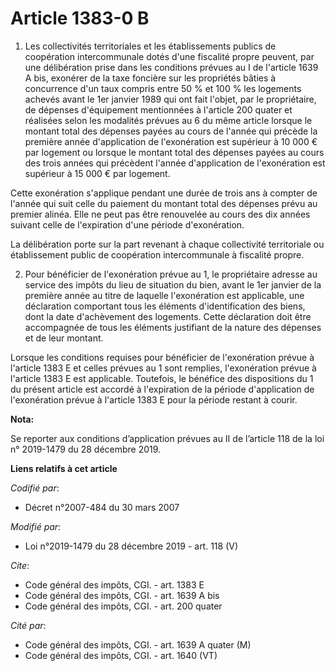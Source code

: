 # Article 1383-0 B

1. Les collectivités territoriales et les établissements publics de coopération intercommunale dotés d'une fiscalité propre
peuvent, par une délibération prise dans les conditions prévues au I de l'article 1639 A bis, exonérer de la taxe foncière
sur les propriétés bâties à concurrence d'un taux compris entre 50 % et 100 % les logements achevés avant le 1er janvier 1989
qui ont fait l'objet, par le propriétaire, de dépenses d'équipement mentionnées à l'article 200 quater et réalisées selon les
modalités prévues au 6 du même article lorsque le montant total des dépenses payées au cours de l'année qui précède la
première année d'application de l'exonération est supérieur à 10 000 € par logement ou lorsque le montant total des dépenses
payées au cours des trois années qui précèdent l'année d'application de l'exonération est supérieur à 15 000 € par logement.

Cette exonération s'applique pendant une durée de trois ans à compter de l'année qui suit celle du paiement du montant total
des dépenses prévu au premier alinéa. Elle ne peut pas être renouvelée au cours des dix années suivant celle de l'expiration
d'une période d'exonération.

La délibération porte sur la part revenant à chaque collectivité territoriale ou établissement public de coopération
intercommunale à fiscalité propre.

2. Pour bénéficier de l'exonération prévue au 1, le propriétaire adresse au service des impôts du lieu de situation du bien,
avant le 1er janvier de la première année au titre de laquelle l'exonération est applicable, une déclaration comportant tous
les éléments d'identification des biens, dont la date d'achèvement des logements. Cette déclaration doit être accompagnée de
tous les éléments justifiant de la nature des dépenses et de leur montant.

Lorsque les conditions requises pour bénéficier de l'exonération prévue à l'article 1383 E et celles prévues au 1 sont
remplies, l'exonération prévue à l'article 1383 E est applicable. Toutefois, le bénéfice des dispositions du 1 du présent
article est accordé à l'expiration de la période d'application de l'exonération prévue à l'article 1383 E pour la période
restant à courir.

**Nota:**

Se reporter aux conditions d’application prévues au II de l’article 118 de la loi n° 2019-1479 du 28 décembre 2019.

**Liens relatifs à cet article**

_Codifié par_:

  - Décret n°2007-484 du 30 mars 2007

_Modifié par_:

  - Loi n°2019-1479 du 28 décembre 2019 - art. 118 (V)

_Cite_:

  - Code général des impôts, CGI. - art. 1383 E
  - Code général des impôts, CGI. - art. 1639 A bis
  - Code général des impôts, CGI. - art. 200 quater

_Cité par_:

  - Code général des impôts, CGI. - art. 1639 A quater (M)
  - Code général des impôts, CGI. - art. 1640 (VT)
